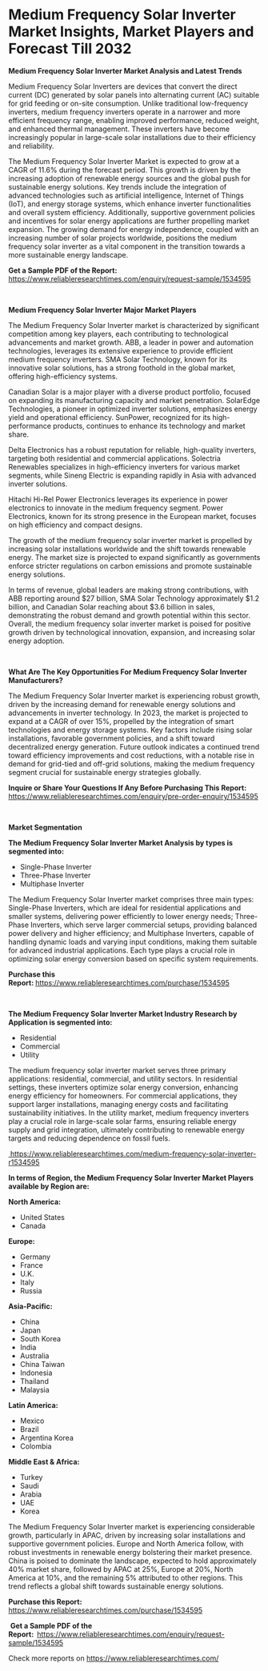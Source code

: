<p><h1>Medium Frequency Solar Inverter Market Insights, Market Players and Forecast Till 2032</h1></p><p><strong>Medium Frequency Solar Inverter Market Analysis and Latest Trends</strong></p>
<p><p>Medium Frequency Solar Inverters are devices that convert the direct current (DC) generated by solar panels into alternating current (AC) suitable for grid feeding or on-site consumption. Unlike traditional low-frequency inverters, medium frequency inverters operate in a narrower and more efficient frequency range, enabling improved performance, reduced weight, and enhanced thermal management. These inverters have become increasingly popular in large-scale solar installations due to their efficiency and reliability.</p><p>The Medium Frequency Solar Inverter Market is expected to grow at a CAGR of 11.6% during the forecast period. This growth is driven by the increasing adoption of renewable energy sources and the global push for sustainable energy solutions. Key trends include the integration of advanced technologies such as artificial intelligence, Internet of Things (IoT), and energy storage systems, which enhance inverter functionalities and overall system efficiency. Additionally, supportive government policies and incentives for solar energy applications are further propelling market expansion. The growing demand for energy independence, coupled with an increasing number of solar projects worldwide, positions the medium frequency solar inverter as a vital component in the transition towards a more sustainable energy landscape.</p></p>
<p><strong>Get a Sample PDF of the Report:&nbsp;</strong> <a href="https://www.reliableresearchtimes.com/enquiry/request-sample/1534595?utm_campaign=2201&utm_medium=2&utm_source=Github&utm_content=ia&utm_term=11042025&utm_id=medium-frequency-solar-inverter">https://www.reliableresearchtimes.com/enquiry/request-sample/1534595</a></p>
<p>&nbsp;</p>
<p><strong>Medium Frequency Solar Inverter Major Market Players</strong></p>
<p><p>The Medium Frequency Solar Inverter market is characterized by significant competition among key players, each contributing to technological advancements and market growth. ABB, a leader in power and automation technologies, leverages its extensive experience to provide efficient medium frequency inverters. SMA Solar Technology, known for its innovative solar solutions, has a strong foothold in the global market, offering high-efficiency systems.</p><p>Canadian Solar is a major player with a diverse product portfolio, focused on expanding its manufacturing capacity and market penetration. SolarEdge Technologies, a pioneer in optimized inverter solutions, emphasizes energy yield and operational efficiency. SunPower, recognized for its high-performance products, continues to enhance its technology and market share.</p><p>Delta Electronics has a robust reputation for reliable, high-quality inverters, targeting both residential and commercial applications. Solectria Renewables specializes in high-efficiency inverters for various market segments, while Sineng Electric is expanding rapidly in Asia with advanced inverter solutions.</p><p>Hitachi Hi-Rel Power Electronics leverages its experience in power electronics to innovate in the medium frequency segment. Power Electronics, known for its strong presence in the European market, focuses on high efficiency and compact designs.</p><p>The growth of the medium frequency solar inverter market is propelled by increasing solar installations worldwide and the shift towards renewable energy. The market size is projected to expand significantly as governments enforce stricter regulations on carbon emissions and promote sustainable energy solutions.</p><p>In terms of revenue, global leaders are making strong contributions, with ABB reporting around $27 billion, SMA Solar Technology approximately $1.2 billion, and Canadian Solar reaching about $3.6 billion in sales, demonstrating the robust demand and growth potential within this sector. Overall, the medium frequency solar inverter market is poised for positive growth driven by technological innovation, expansion, and increasing solar energy adoption.</p></p>
<p>&nbsp;</p>
<p><strong>What Are The Key Opportunities For Medium Frequency Solar Inverter Manufacturers?</strong></p>
<p><p>The Medium Frequency Solar Inverter market is experiencing robust growth, driven by the increasing demand for renewable energy solutions and advancements in inverter technology. In 2023, the market is projected to expand at a CAGR of over 15%, propelled by the integration of smart technologies and energy storage systems. Key factors include rising solar installations, favorable government policies, and a shift toward decentralized energy generation. Future outlook indicates a continued trend toward efficiency improvements and cost reductions, with a notable rise in demand for grid-tied and off-grid solutions, making the medium frequency segment crucial for sustainable energy strategies globally.</p></p>
<p><strong>Inquire or Share Your Questions If Any Before Purchasing This Report:</strong> <a href="https://www.reliableresearchtimes.com/enquiry/pre-order-enquiry/1534595?utm_campaign=2201&utm_medium=2&utm_source=Github&utm_content=ia&utm_term=11042025&utm_id=medium-frequency-solar-inverter">https://www.reliableresearchtimes.com/enquiry/pre-order-enquiry/1534595</a></p>
<p>&nbsp;</p>
<p><strong>Market Segmentation</strong></p>
<p><strong>The Medium Frequency Solar Inverter Market Analysis by types is segmented into:</strong></p>
<p><ul><li>Single-Phase Inverter</li><li>Three-Phase Inverter</li><li>Multiphase Inverter</li></ul></p>
<p><p>The Medium Frequency Solar Inverter market comprises three main types: Single-Phase Inverters, which are ideal for residential applications and smaller systems, delivering power efficiently to lower energy needs; Three-Phase Inverters, which serve larger commercial setups, providing balanced power delivery and higher efficiency; and Multiphase Inverters, capable of handling dynamic loads and varying input conditions, making them suitable for advanced industrial applications. Each type plays a crucial role in optimizing solar energy conversion based on specific system requirements.</p></p>
<p><strong>Purchase this Report:&nbsp;</strong><a href="https://www.reliableresearchtimes.com/purchase/1534595?utm_campaign=2201&utm_medium=2&utm_source=Github&utm_content=ia&utm_term=11042025&utm_id=medium-frequency-solar-inverter">https://www.reliableresearchtimes.com/purchase/1534595</a></p>
<p>&nbsp;</p>
<p><strong>The Medium Frequency Solar Inverter Market Industry Research by Application is segmented into:</strong></p>
<p><ul><li>Residential</li><li>Commercial</li><li>Utility</li></ul></p>
<p><p>The medium frequency solar inverter market serves three primary applications: residential, commercial, and utility sectors. In residential settings, these inverters optimize solar energy conversion, enhancing energy efficiency for homeowners. For commercial applications, they support larger installations, managing energy costs and facilitating sustainability initiatives. In the utility market, medium frequency inverters play a crucial role in large-scale solar farms, ensuring reliable energy supply and grid integration, ultimately contributing to renewable energy targets and reducing dependence on fossil fuels.</p></p>
<p><a href="https://www.reliableresearchtimes.com/medium-frequency-solar-inverter-r1534595?utm_campaign=2201&utm_medium=2&utm_source=Github&utm_content=ia&utm_term=11042025&utm_id=medium-frequency-solar-inverter">&nbsp;https://www.reliableresearchtimes.com/medium-frequency-solar-inverter-r1534595</a></p>
<p><strong>In terms of Region, the Medium Frequency Solar Inverter Market Players available by Region are:</strong></p>
<p>
    <p> <strong> North America: </strong>
        <ul>
            <li>United States</li>
            <li>Canada</li>
        </ul>
        </p> 
    <p> <strong> Europe: </strong>
        <ul>
            <li>Germany</li>
            <li>France</li>
            <li>U.K.</li>
            <li>Italy</li>
            <li>Russia</li>
        </ul>
        </p> 
    <p> <strong> Asia-Pacific: </strong>
        <ul>
            <li>China</li>
            <li>Japan</li>
            <li>South Korea</li>
            <li>India</li>
            <li>Australia</li>
            <li>China Taiwan</li>
            <li>Indonesia</li>
            <li>Thailand</li>
            <li>Malaysia</li>
        </ul>
        </p> 
    <p> <strong> Latin America: </strong>
        <ul>
            <li>Mexico</li>
            <li>Brazil</li>
            <li>Argentina Korea</li>
            <li>Colombia</li>
        </ul>
        </p> 
    <p> <strong> Middle East & Africa: </strong>
        <ul>
            <li>Turkey</li>
            <li>Saudi</li>
            <li>Arabia</li>
            <li>UAE</li>
            <li>Korea</li>
        </ul>
    </p>
    </p>
<p><p>The Medium Frequency Solar Inverter market is experiencing considerable growth, particularly in APAC, driven by increasing solar installations and supportive government policies. Europe and North America follow, with robust investments in renewable energy bolstering their market presence. China is poised to dominate the landscape, expected to hold approximately 40% market share, followed by APAC at 25%, Europe at 20%, North America at 10%, and the remaining 5% attributed to other regions. This trend reflects a global shift towards sustainable energy solutions.</p></p>
<p><strong>Purchase this Report: </strong><a href="https://www.reliableresearchtimes.com/purchase/1534595?utm_campaign=2201&utm_medium=2&utm_source=Github&utm_content=ia&utm_term=11042025&utm_id=medium-frequency-solar-inverter">https://www.reliableresearchtimes.com/purchase/1534595</a></p>
<p>&nbsp;<strong>Get a Sample PDF of the Report:&nbsp;&nbsp;</strong><a href="https://www.reliableresearchtimes.com/enquiry/request-sample/1534595?utm_campaign=2201&utm_medium=2&utm_source=Github&utm_content=ia&utm_term=11042025&utm_id=medium-frequency-solar-inverter">https://www.reliableresearchtimes.com/enquiry/request-sample/1534595</a></p>
<p><strong></strong></p>
<p>Check more reports on <a href="https://www.reliableresearchtimes.com/?utm_campaign=2201&utm_medium=2&utm_source=Github&utm_content=ia&utm_term=11042025&utm_id=medium-frequency-solar-inverter">https://www.reliableresearchtimes.com/</a></p>